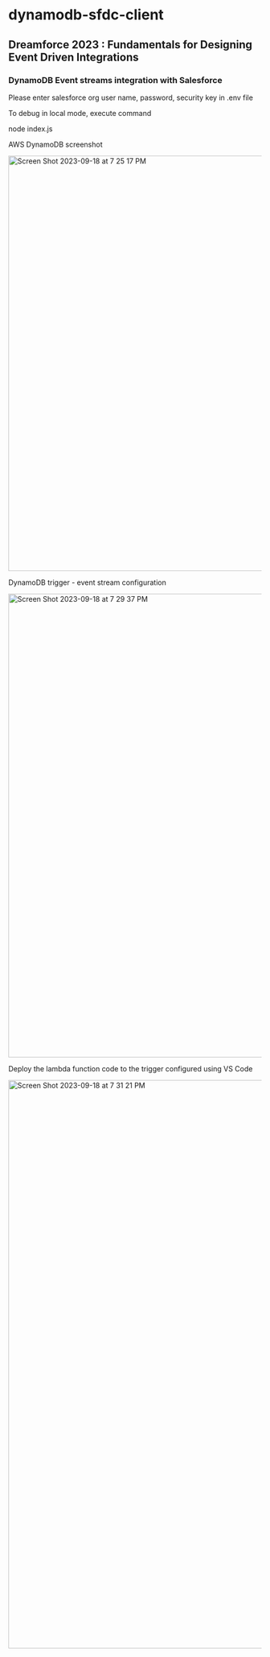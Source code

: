 # dynamodb-sfdc-client

## Dreamforce 2023 : Fundamentals for Designing Event Driven Integrations

### DynamoDB Event streams integration with Salesforce

Please enter salesforce org user name, password, security key in .env file

To debug in local mode, execute command 

node index.js

AWS DynamoDB screenshot

<img width="825" alt="Screen Shot 2023-09-18 at 7 25 17 PM" src="https://github.com/ramanathansj/dynamodb-sfdc-client/assets/881993/f88ea556-fa83-4bc2-a7d6-3bc98f86473b">

DynamoDB trigger - event stream configuration

<img width="921" alt="Screen Shot 2023-09-18 at 7 29 37 PM" src="https://github.com/ramanathansj/dynamodb-sfdc-client/assets/881993/50791018-e479-46c3-901f-8596ec231f93">

Deploy the lambda function code to the trigger configured using VS Code

<img width="1129" alt="Screen Shot 2023-09-18 at 7 31 21 PM" src="https://github.com/ramanathansj/dynamodb-sfdc-client/assets/881993/e8b7c4c9-a095-45af-ae1c-dfb14a52c650">
